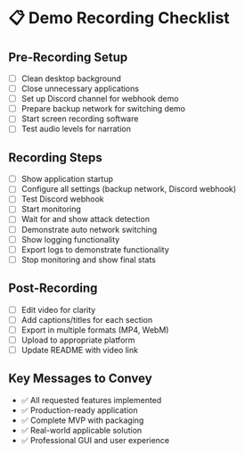 
# 📋 Demo Recording Checklist

## Pre-Recording Setup
- [ ] Clean desktop background
- [ ] Close unnecessary applications
- [ ] Set up Discord channel for webhook demo
- [ ] Prepare backup network for switching demo
- [ ] Start screen recording software
- [ ] Test audio levels for narration

## Recording Steps
- [ ] Show application startup
- [ ] Configure all settings (backup network, Discord webhook)
- [ ] Test Discord webhook
- [ ] Start monitoring
- [ ] Wait for and show attack detection
- [ ] Demonstrate auto network switching
- [ ] Show logging functionality
- [ ] Export logs to demonstrate functionality
- [ ] Stop monitoring and show final stats

## Post-Recording
- [ ] Edit video for clarity
- [ ] Add captions/titles for each section
- [ ] Export in multiple formats (MP4, WebM)
- [ ] Upload to appropriate platform
- [ ] Update README with video link

## Key Messages to Convey
- ✅ All requested features implemented
- ✅ Production-ready application
- ✅ Complete MVP with packaging
- ✅ Real-world applicable solution
- ✅ Professional GUI and user experience
